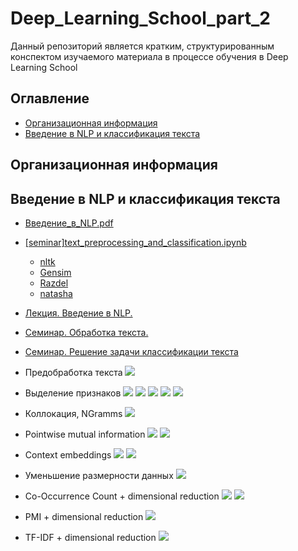 # Deep_Learning_School_part_2
Данный репозиторий является кратким, структурированным конспектом
изучаемого материала в процессе обучения в Deep Learning School

## Оглавление

- [Организационная информация](#Организационная-информация)
- [Введение в NLP и классификация текста](#Введение-в-NLP-и-классификация-текста)

## Организационная информация


## Введение в NLP и классификация текста
 
- [Введение_в_NLP.pdf](02_Введение_в_NLP_и_классификация_текста/Введение_в_NLP.pdf)
- [[seminar]text_preprocessing_and_classification.ipynb](02_Введение_в_NLP_и_классификация_текста/[seminar]text_preprocessing_and_classification.ipynb)
    - [nltk](https://www.nltk.org/)
    - [Gensim](https://radimrehurek.com/gensim/)
    - [Razdel](https://natasha.github.io/razdel/)
    - [natasha](https://natasha.github.io/)


- [Лекция. Введение в NLP.](https://www.youtube.com/watch?v=d0oV1MZ_KdE&ab_channel=DeepLearningSchool)
- [Семинар. Обработка текста.](https://www.youtube.com/watch?v=Aa-p8ddbxpQ)
- [Семинар. Решение задачи классификации текста](https://www.youtube.com/watch?v=ltyWeIPrAVA)


- Предобработка текста
![](for_readme/02_Введение_в_NLP_и_классификация_текста/1.png)
- Выделение признаков
![](for_readme/02_Введение_в_NLP_и_классификация_текста/2.png)
![](for_readme/02_Введение_в_NLP_и_классификация_текста/3.png)
![](for_readme/02_Введение_в_NLP_и_классификация_текста/4.png)
![](for_readme/02_Введение_в_NLP_и_классификация_текста/4_1.png)
![](for_readme/02_Введение_в_NLP_и_классификация_текста/5.png)
- Коллокация, NGramms
![](for_readme/02_Введение_в_NLP_и_классификация_текста/6.png)
- Pointwise mutual information
![](for_readme/02_Введение_в_NLP_и_классификация_текста/7.png)
![](for_readme/02_Введение_в_NLP_и_классификация_текста/7_1.png)
- Context embeddings
![](for_readme/02_Введение_в_NLP_и_классификация_текста/8.png)
![](for_readme/02_Введение_в_NLP_и_классификация_текста/8_1.png)
- Уменьшение размерности данных
![](for_readme/02_Введение_в_NLP_и_классификация_текста/9.png)
- Co-Occurrence Count + dimensional reduction
![](for_readme/02_Введение_в_NLP_и_классификация_текста/10_1.png)
![](for_readme/02_Введение_в_NLP_и_классификация_текста/10.png)
- PMI + dimensional reduction
![](for_readme/02_Введение_в_NLP_и_классификация_текста/11.png)
- TF-IDF + dimensional reduction
![](for_readme/02_Введение_в_NLP_и_классификация_текста/12.png)




